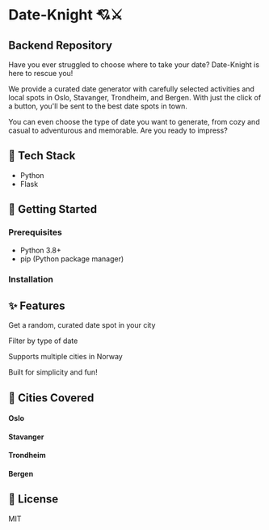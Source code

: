 # Date-Knight 💘⚔️
## Backend Repository
Have you ever struggled to choose where to take your date? Date-Knight is here to rescue you!

We provide a curated date generator with carefully selected activities and local spots in Oslo, Stavanger, Trondheim, and Bergen.
With just the click of a button, you'll be sent to the best date spots in town.

You can even choose the type of date you want to generate, from cozy and casual to adventurous and memorable.
Are you ready to impress?

## 🔧 Tech Stack
- Python
- Flask

## 🚀 Getting Started

### Prerequisites
- Python 3.8+
- pip (Python package manager)

### Installation


## ✨ Features
Get a random, curated date spot in your city

Filter by type of date

Supports multiple cities in Norway

Built for simplicity and fun!

## 📍 Cities Covered
#### Oslo

#### Stavanger

#### Trondheim

#### Bergen

## 📜 License
MIT
